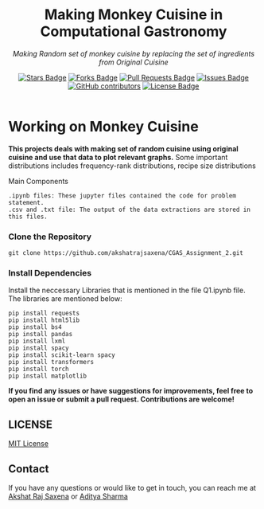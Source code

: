 <h1 align="center">Making Monkey Cuisine in Computational Gastronomy</h1>
<p align="center"><i>Making Random set of monkey cuisine by replacing the set of ingredients from Original Cuisine</i></p>
<div align="center">
  <a href="https://github.com/akshatrajsaxena/CGAS_Assignment_2/stargazers"><img src="https://img.shields.io/github/stars/akshatrajsaxena/CGAS_Assignment_2" alt="Stars Badge"/></a>
  <a href="https://github.com/akshatrajsaxena/CGAS_Assignment_2/network/members"><img src="https://img.shields.io/github/forks/akshatrajsaxena/CGAS_Assignment_2" alt="Forks Badge"/></a>
  <a href="https://github.com/akshatrajsaxena/CGAS_Assignment_2/pulls"><img src="https://img.shields.io/github/issues-pr/akshatrajsaxena/CGAS_Assignment_2" alt="Pull Requests Badge"/></a>
  <a href="https://github.com/akshatrajsaxena/CGAS_Assignment_2/issues"><img src="https://img.shields.io/github/issues/akshatrajsaxena/CGAS_Assignment_2" alt="Issues Badge"/></a>
  <a href="https://github.com/akshatrajsaxena/CGAS_Assignment_2/graphs/contributors"><img alt="GitHub contributors" src="https://img.shields.io/github/contributors/akshatrajsaxena/CGAS_Assignment_2" ?color=2b9348"></a>
  <a href="https://github.com/akshatrajsaxena/CGAS_Assignment_2/blob/master/LICENSE"><img src="https://img.shields.io/github/license/akshatrajsaxena/CGAS_Assignment_2" ?color=2b9348" alt="License Badge"/></a>
</div>
<br>

# Working on Monkey Cuisine
 
 **This projects deals with making set of random cuisine using original cuisine and use that data to plot relevant graphs.** Some important distributions includes frequency-rank distributions, recipe size distributions 

Main Components

```
.ipynb files: These jupyter files contained the code for problem statement.
.csv and .txt file: The output of the data extractions are stored in this files.

```


### Clone the Repository

```
git clone https://github.com/akshatrajsaxena/CGAS_Assignment_2.git
```



### Install Dependencies

Install the neccessary Libraries that is mentioned in the file Q1.ipynb file. The libraries are mentioned below:

```
pip install requests 
pip install html5lib 
pip install bs4 
pip install pandas 
pip install lxml 
pip install spacy 
pip install scikit-learn spacy 
pip install transformers 
pip install torch 
pip install matplotlib
```


**If you find any issues or have suggestions for improvements, feel free to open an issue or submit a pull request. Contributions are welcome!**


## LICENSE

[MIT License](https://github.com/akshatrajsaxena/CGAS_Assignment_2/blob/main/LICENSE)

## Contact

If you have any questions or would like to get in touch, you can reach me at [Akshat Raj Saxena](mailto:akshat22054@iiitd.ac.in) or [Aditya Sharma](mailto:aditya22038@iiitd.ac.in)
